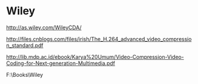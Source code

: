 # Wiley  

http://as.wiley.com/WileyCDA/  



http://files.cnblogs.com/files/irish/The_H.264_advanced_video_compression_standard.pdf  

http://lib.mdp.ac.id/ebook/Karya%20Umum/Video-Compression-Video-Coding-for-Next-generation-Multimedia.pdf  



F:\Books\Wiley  

